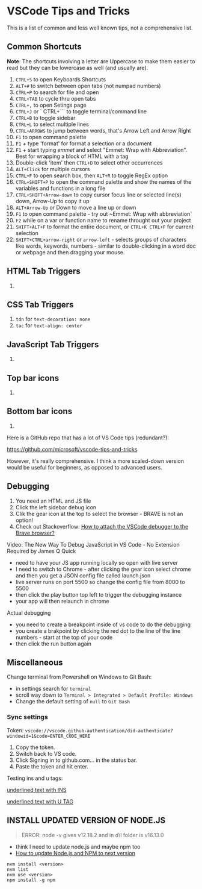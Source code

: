 # VSCode Tips and Tricks

This is a list of common and less well known tips, not a comprehensive list.

## Common Shortcuts

**Note**: The shortcuts involving a letter are Uppercase to make them easier to read but they can be lowercase as well (and usually are).

1. `CTRL+S` to open Keyboards Shortcuts
1. `ALT+#` to switch between open tabs (not numpad numbers)
1. `CTRL+P` to search for file and open
1. `CTRL+TAB` to cycle thru open tabs
1. `CTRL+,` to open Setings page
1. `CTRL+J` or ` CTRL+``` to toggle terminal/command line
1. `CTRL+B` to toggle sidebar
1. `CTRL+L` to select multiple lines
1. `CTRL+ARROWS` to jump between words, that's Arrow Left and Arrow Right
1. `F1` to open command palette
1. `F1` + type 'format' for format a selection or a document
1. `F1` + start typing _emmet_ and select "Emmet: Wrap with Abbreviation". Best for wrapping a block of HTML with a tag
1. Double-click 'item' then `CTRL+D` to select other occurrences
1. `ALT+Click` for multiple cursors
1. `CTRL+F` to open search box, then `ALT+R` to toggle RegEx option
1. `CTRL+SHIFT+P` to open the command palette and show the names of the variables and functions in a long file
1. `CTRL+SHIFT+Arrow-down` to copy cursor focus line or selected line(s) down, Arrow-Up to copy it up
1. `ALT+Arrow-Up` or Down to move a line up or down
1. `F1` to open command palette - try out ~Emmet: Wrap with abbreviation`
1. `F2` while on a var or function name to rename throught out your project
1. `SHIFT+ALT+F` to format the entire document, or `CTRL+K CTRL+F` for current selection
1. `SHIFT+CTRL+arrow-right` or `arrow-left` - selects groups of characters like words, keywords, numbers - similar to double-clicking in a word doc or webpage and then dragging your mouse.

## HTML Tab Triggers

1.

## CSS Tab Triggers

1. `tdn` for `text-decoration: none`
1. `tac` for `text-align: center`

## JavaScript Tab Triggers

1.

## Top bar icons

1.

## Bottom bar icons

1.

Here is a GitHub repo that has a lot of VS Code tips (redundant?):

https://github.com/microsoft/vscode-tips-and-tricks

However, it's really comprehensive. I think a more scaled-down version would be useful for beginners, as opposed to advanced users.

## Debugging

1. You need an HTML and JS file
2. Click the left sidebar debug icon
3. Clik the gear icon at the top to select the browser - BRAVE is not an option!
4. Check out Stackoverflow: [How to attach the VSCode debugger to the Brave browser?](https://stackoverflow.com/questions/53380075/how-to-attach-the-vscode-debugger-to-the-brave-browser)

Video: The New Way To Debug JavaScript in VS Code - No Extension Required by James Q Quick

- need to have your JS app running locally so open with live server
- I need to switch to Chrome - after clicking the gear icon select chrome and then you get a JSON config file called launch.json
- live server runs on port 5500 so change the config file from 8000 to 5500
- then click the play button top left to trigger the debugging instance
- your app will then relaunch in chrome

Actual debugging

- you need to create a breakpoint inside of vs code to do the debugging
- you create a brakpoint by clicking the red dot to the line of the line numbers - start at the top of your code
- then click the run button again

## Miscellaneous

Change terminal from Powershell on Windows to Git Bash:

- in settings search for `terminal`
- scroll way down to `Terminal > Integrated > Default Profile: Windows`
- Change the default setting of `null` to `Git Bash`

### Sync settings

Token: `vscode://vscode.github-authentication/did-authenticate?windowid=1&code=ENTER_CODE_HERE`

1. Copy the token.
2. Switch back to VS code.
3. Click Signing in to github.com... in the status bar.
4. Paste the token and hit enter.

Testing ins and u tags:

<ins>underlined text with INS</ins>

<u>underlined text with U TAG</u>

## INSTALL UPDATED VERSION OF NODE.JS

> ERROR: node -v gives v12.18.2 and in d\l folder is v16.13.0

- think I need to update node.js and maybe npm too
- [How to update Node.js and NPM to next version](https://www.geeksforgeeks.org/how-to-update-node-js-and-npm-to-next-version/)

```shell
nvm install <version>
nvm list
nvm use <version>
npm install -g npm
```
